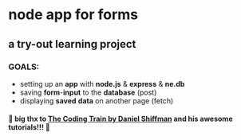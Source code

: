 # node app for forms

## a try-out learning project

### GOALS:

- setting up an __app__ with __node.js__ & __express__ & __ne.db__
- saving __form__-__input__ to the __database__ (post)
- displaying __saved__ __data__ on another page (fetch)

#### :punch: big thx to <a href="https://www.youtube.com/c/TheCodingTrain/featured" target="_blank">The Coding Train by Daniel Shiffman</a> and his awesome tutorials!!! :punch:


 